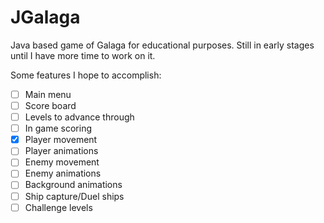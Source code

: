 # JGalaga
Java based game of Galaga for educational purposes.
Still in early stages until I have more time to work on it.

Some features I hope to accomplish:
- [ ] Main menu
- [ ] Score board
- [ ] Levels to advance through
- [ ] In game scoring
- [x] Player movement
- [ ] Player animations
- [ ] Enemy movement
- [ ] Enemy animations
- [ ] Background animations
- [ ] Ship capture/Duel ships
- [ ] Challenge levels
